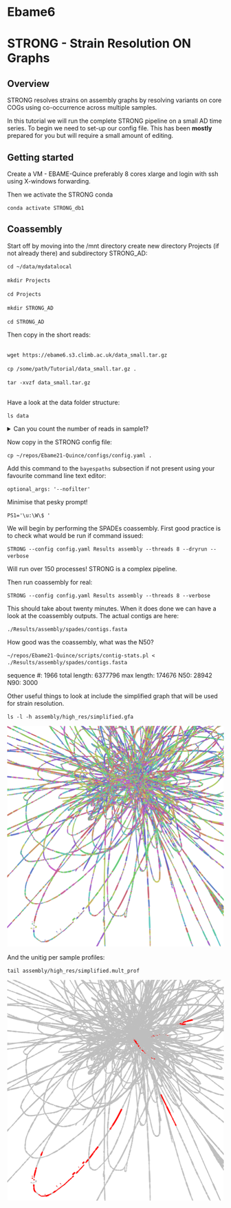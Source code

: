 # Ebame6

# STRONG - Strain Resolution ON Graphs

## Overview

STRONG resolves strains on assembly graphs by resolving variants on core COGs using co-occurrence across multiple samples.

In this tutorial we will run the complete STRONG pipeline on a small AD time series. To 
begin we need to set-up our config file. This has been **mostly** prepared for you but will require a small amount of editing. 

## Getting started

Create a VM - EBAME-Quince preferably 8 cores xlarge and login with ssh using X-windows forwarding.

Then we activate the STRONG conda

```
conda activate STRONG_db1
```

## Coassembly

Start off by moving into the /mnt directory create new directory Projects (if not already there) and subdirectory STRONG_AD:

```
cd ~/data/mydatalocal

mkdir Projects

cd Projects

mkdir STRONG_AD

cd STRONG_AD

```

Then copy in the short reads:

```

wget https://ebame6.s3.climb.ac.uk/data_small.tar.gz

cp /some/path/Tutorial/data_small.tar.gz .

tar -xvzf data_small.tar.gz


```
Have a look at the data folder structure:

```
ls data
```

<details><summary>Can you count the number of reads in sample1?</summary>


<p>

```
echo $(cat data/sample1sample1/sample1_R1.fastq |wc -l)/4|bc
```

</p>
</details>


Now copy in the STRONG config file:

```
cp ~/repos/Ebame21-Quince/configs/config.yaml .
```

Add this command to the `bayespaths` subsection if not present using your favourite 
command line text editor:

```
optional_args: '--nofilter'
```

Minimise that pesky prompt!
```
PS1='\u:\W\$ ' 
```

We will begin by performing the SPADEs coassembly. First good practice is to check what would be run if command issued:

```
STRONG --config config.yaml Results assembly --threads 8 --dryrun --verbose
```

Will run over 150 processes! STRONG is a complex pipeline.


Then run coassembly for real:

```
STRONG --config config.yaml Results assembly --threads 8 --verbose
```

This should take about twenty minutes. When it does done we can have a look at the coassembly outputs. The actual contigs are here:

```
./Results/assembly/spades/contigs.fasta
```

How good was the coassembly, what was the N50?


```
~/repos/Ebame21-Quince/scripts/contig-stats.pl < ./Results/assembly/spades/contigs.fasta
```

sequence #: 1966	total length: 6377796	max length: 174676	N50: 28942	N90: 3000

Other useful things to look at include the simplified graph that will be used for strain resolution.


```
ls -l -h assembly/high_res/simplified.gfa
```

![Simplified](./Figures/Simplified.png) 

And the unitig per sample profiles:

```
tail assembly/high_res/simplified.mult_prof
```

![Select](./Figures/Select.png) 
